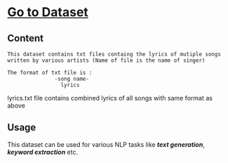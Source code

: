 # [Go to Dataset](https://www.kaggle.com/shanmukh05/songgeneration)

## Content
    This dataset contains txt files containg the lyrics of mutiple songs written by various artists (Name of file is the name of singer)
    
    The format of txt file is :  
                   -song name- 
                     lyrics
                     
   lyrics.txt file contains combined lyrics of all songs with same format as above
                                  
## Usage
   This dataset can be used for various NLP tasks like ***text generation***, ***keyword extraction*** etc.

